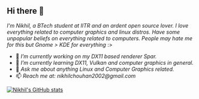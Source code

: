 ## Hi there 👋


_I'm Nikhil, a BTech student at IITR and an ardent open source lover. I love everything related to computer graphics and linux distros. Have some unpopular beliefs on everything related to computers. People may hate me for this but Gnome > KDE for everything_ :> <br/> 

- 🔭 _I’m currently working on my DX11 based renderer Spar._
- 🌱 _I’m currently learning DX11, Vulkan and computer graphics in general._
- 💬 _Ask me about anything Linux and Computer Graphics related._
- 📫 _Reach me at: nikhilchouhan2002@gmail.com_



[![Nikhil's GitHub stats](https://github-readme-stats.vercel.app/api?username=NikChouhan&show_icons=true&theme=dracula)](https://github.com/anuraghazra/github-readme-stats)
